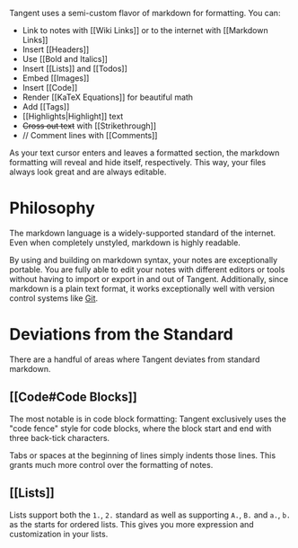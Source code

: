 Tangent uses a semi-custom flavor of markdown for formatting. You can:
- Link to notes with [[Wiki Links]] or to the internet with [[Markdown Links]]
- Insert [[Headers]]
- Use [[Bold and Italics]]
- Insert [[Lists]] and [[Todos]]
- Embed [[Images]]
- Insert [[Code]]
- Render [[KaTeX Equations]] for beautiful math
- Add [[Tags]]
- [[Highlights|Highlight]] text
- ~~Cross out text~~ with [[Strikethrough]]
- // Comment lines with [[Comments]]	

As your text cursor enters and leaves a formatted section, the markdown formatting will reveal and hide itself, respectively. This way, your files always look great and are always editable.

# Philosophy
The markdown language is a widely-supported standard of the internet. Even when completely unstyled, markdown is highly readable.

By using and building on markdown syntax, your notes are exceptionally portable. You are fully able to edit your notes with different editors or tools without having to import or export in and out of Tangent. Additionally, since markdown is a plain text format, it works exceptionally well with version control systems like [Git](https://git-scm.com).

# Deviations from the Standard
There are a handful of areas where Tangent deviates from standard markdown.

## [[Code#Code Blocks]]
The most notable is in code block formatting: Tangent exclusively uses the "code fence" style for code blocks, where the block start and end with three back-tick characters.

Tabs or spaces at the beginning of lines simply indents those lines. This grants much more control over the formatting of notes.

## [[Lists]]
Lists support both the `1.`, `2.` standard as well as supporting `A.`, `B.` and `a.`, `b.` as the starts for ordered lists. This gives you more expression and customization in your lists.